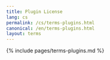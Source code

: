 ```yaml
---
title: Plugin License
lang: cs
permalink: /cs/terms-plugins.html
canonical: /en/terms-plugins.html
layout: terms
---
```


{% include pages/terms-plugins.md %}
